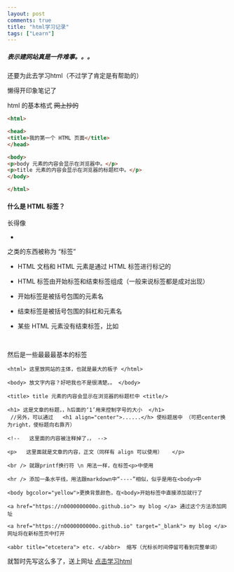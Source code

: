 ```yaml
---
layout: post
comments: true
title: "html学习记录"
tags: ["Learn"]
---
```


##### 表示建网站真是一件难事。。。

还要为此去学习html（不过学了肯定是有帮助的）

懒得开印象笔记了

html 的基本格式 ~~网上抄的~~

```html
<html>

<head>
<title>我的第一个 HTML 页面</title>
</head>

<body>
<p>body 元素的内容会显示在浏览器中。</p>
<p>title 元素的内容会显示在浏览器的标题栏中。</p>
</body>

</html>

```



#### 什么是 HTML 标签？

长得像

- **<html>    <head>    <body>**

之类的东西被称为 “标签”




- HTML 文档和 HTML 元素是通过 HTML 标签进行标记的

- HTML 标签由开始标签和结束标签组成（一般来说标签都是成对出现）

- 开始标签是被括号包围的元素名

- 结束标签是被括号包围的斜杠和元素名

- 某些 HTML 元素没有结束标签，比如  <br />

  ​


然后是一些最最最基本的标签

```
<html> 这里放网站的主体，也就是最大的板子 </html>

<body> 放文字内容？好吧我也不是很清楚。。 </body>

<title> title 元素的内容会显示在浏览器的标题栏中 <title/>

<h1> 这是文章的标题，，h后面的‘1’用来控制字号的大小  </h1>
 //另外，可以通过   <h1 align="center">......</h> 使标题居中 （可把center换为right，使标题向右靠齐）
 
<!--   这里面的内容被注释掉了，， -->

<p>   这里面就是文章的内容，正文（同样有 align 可以使用）   </p>

<br /> 就跟printf换行符 \n 用法一样，在标签<p>中使用

<hr /> 添加一条水平线，用法跟markdown中“----”相似，似乎是用在<body>中

<body bgcolor="yellow">更换背景颜色，在<body>开始标签中直接添加就行了

<a href="https://n0000000000o.github.io"> my blog </a> 通过这个方法添加网址

<a href="https://n0000000000o.github.io" target="_blank"> my blog </a> 网址将在新标签页中打开

<abbr title="etcetera"> etc. </abbr>  缩写（光标长时间停留可看到完整单词）
```

就暂时先写这么多了，送上网址 [点击学习html](http://www.w3school.com.cn/example/html_examples.asp)

